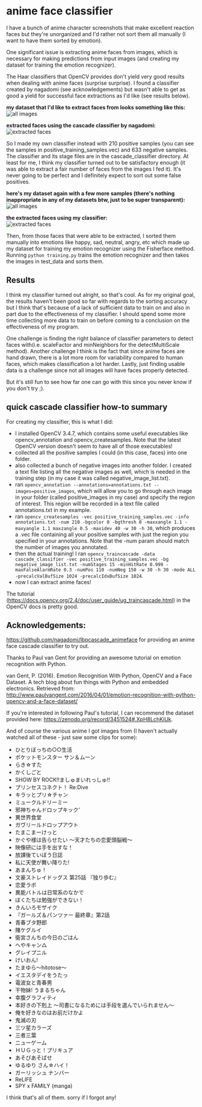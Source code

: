 # anime face classifier    
    
I have a bunch of anime character screenshots that make excellent reaction faces but they're unorganized and I'd rather not sort them all manually (I want to have them sorted by emotion).       
    
One significant issue is extracting anime faces from images, which is necessary for making predictions from input images (and creating my dataset for training the emotion recognizer).  
      
The Haar classifiers that OpenCV provides don't yield very good results when dealing with anime faces (surprise surprise). I found a classifier created by nagadomi (see acknowledgements) but wasn't able to get as good a yield for successful face extractions as I'd like (see results below).    
    
**my dataset that I'd like to extract faces from looks something like this:**    
![all images](other_stuff/all_faces.png)    
    
**extracted faces using the cascade classifier by nagadomi:**    
![extracted faces](other_stuff/extracted_faces.png)    
    
So I made my own classifier instead with 210 positive samples (you can see the samples in positive_training_samples.vec) and 633 negative samples. The classifier and its stage files are in the cascade_classifier directory. At least for me, I think my classifier turned out to be satisfactory enough (it was able to extract a fair number of faces from the images I fed it). It's never going to be perfect and I definitely expect to sort out some false positives.    
    
**here's my dataset again with a few more samples (there's nothing inappropriate in any of my datasets btw, just to be super transparent):**    
![all images](other_stuff/anime_faces.png)    
    
**the extracted faces using my classifier:**    
![extracted faces](other_stuff/extracted_faces2.png)    
    
Then, from those faces that were able to be extracted, I sorted them manually into emotions like happy, sad, neutral, angry, etc which made up my dataset for training my emotion recognizer using the Fisherface method. Running `python training.py` trains the emotion recognizer and then takes the images in test_data and sorts them.    
    
## Results    
I think my classifier turned out alright, so that's cool. As for my original goal, the results haven't been good so far with regards to the sorting accuracy but I think that's because of a lack of sufficient data to train on and also in part due to the effectiveness of my classifier. I should spend some more time collecting more data to train on before coming to a conclusion on the effectiveness of my program.    
    
One challenge is finding the right balance of classifier parameters to detect faces with(i.e. scaleFactor and minNeighbors for the detectMultiScale method). Another challenge I think is the fact that since anime faces are hand drawn, there is a lot more room for variability compared to human faces, which makes classification a lot harder. Lastly, just finding usable data is a challenge since not all images will have faces properly detected.    
    
But it's still fun to see how far one can go with this since you never know if you don't try ;).    
    
## quick cascade classifier how-to summary    
For creating my classifier, this is what I did:    
- I installed OpenCV 3.4.7, which contains some useful executables like opencv_annotation and opencv_createsamples. Note that the latest OpenCV version doesn't seem to have all of those executables!
- collected all the positive samples I could (in this case, faces) into one folder.
- also collected a bunch of negative images into another folder. I created a text file listing all the negative images as well, which is needed in the training step (in my case it was called negative_image_list.txt).
- ran `opencv_annotation --annotations=annotations.txt --images=positive_images`, which will allow you to go through each image in your folder (called positive_images in my case) and specify the region of interest. This region will be recorded in a text file called annotations.txt in my example.
- ran `opencv_createsamples -vec positive_training_samples.vec -info annotations.txt -num 210 -bgcolor 0 -bgthresh 0 -maxxangle 1.1 -maxyangle 1.1 maxzangle 0.5 -maxidev 40 -w 30 -h 30`, which produces a .vec file containing all your positive samples with just the region you specified in your annotations. Note that the -num param should match the number of images you annotated.
- then the actual training! I ran `opencv_traincascade -data cascade_classifier -vec positive_training_samples.vec -bg negative_image_list.txt -numStages 15 -minHitRate 0.999 -maxFalseAlarmRate 0.3 -numPos 110 -numNeg 150 -w 30 -h 30 -mode ALL -precalcValBufSize 1024 -precalcIdxBufSize 1024`.
- now I can extract anime faces!
    
The tutorial (https://docs.opencv.org/2.4/doc/user_guide/ug_traincascade.html) in the OpenCV docs is pretty good.    
	
## Acknowledgements:    
https://github.com/nagadomi/lbpcascade_animeface for providing an anime face cascade classifier to try out.    
    
Thanks to Paul van Gent for providing an awesome tutorial on emotion recognition with Python.    
    
van Gent, P. (2016). Emotion Recognition With Python, OpenCV and a Face Dataset. A tech blog about fun things with Python and embedded electronics. Retrieved from:
http://www.paulvangent.com/2016/04/01/emotion-recognition-with-python-opencv-and-a-face-dataset/
    
If you're interested in following Paul's tutorial, I can recommend the dataset provided here: https://zenodo.org/record/3451524#.XpH8LchKiUk.    
	
And of course the various anime I got images from (I haven't actually watched all of these - just saw some clips for some):   
- ひとりぼっちの○○生活
- ポケットモンスター サン＆ムーン
- らき☆すた
- かくしごと
- SHOW BY ROCK!!ましゅまいれっしゅ!!
- プリンセスコネクト！ Re:Dive
- キラッとプリ☆チャン
- ミュークルドリーミー
- 邪神ちゃんドロップキック'
- 異世界食堂
- ガヴリールドロップアウト
- たまこまーけっと
- かぐや様は告らせたい ～天才たちの恋愛頭脳戦～
- 映像研には手を出すな！
- 放課後ていぼう日誌
- 私に天使が舞い降りた!
- あまんちゅ！
- 文豪ストレイドッグス 第25話 『独り歩む』
- 恋愛ラボ
- 異能バトルは日常系のなかで
- ぼくたちは勉強ができない！
- きんいろモザイク
- 『ガールズ＆パンツァー 最終章』第2話
- 青春ブタ野郎
- 賭ケグルイ
- 衛宮さんちの今日のごはん
- へやキャン△
- グレイプニル
- けいおん!
- たまゆら～hitotose～
- イエスタデイをうたっ
- 電波女と青春男
- 干物妹! うまるちゃん
- 幸腹グラフィティ
- 本好きの下剋上 ～司書になるためには手段を選んでいられません～
- 俺を好きなのはお前だけかよ
- 鬼滅の刃
- 三ツ星カラーズ
- 三者三葉
- ニューゲーム
- ＨＵＧっと！プリキュア
- あそびあそばせ
- ゆるゆり さん☆ハイ！
- ガーリッシュ ナンバー
- ReLIFE
- SPY x FAMILY (manga)
    
I think that's all of them. sorry if I forgot any!    


